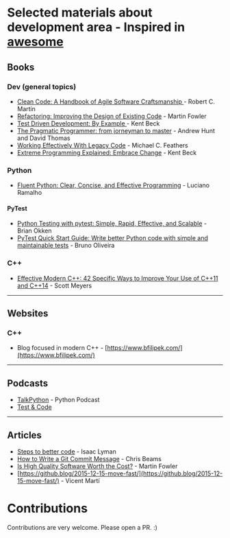 # Selected materials about development area - Inspired in [awesome](https://github.com/sindresorhus/awesome)

## Books

### Dev (general topics)

* [Clean Code: A Handbook of Agile Software Craftsmanship ](https://www.goodreads.com/book/show/3735293-clean-code) - Robert C. Martin
* [Refactoring: Improving the Design of Existing Code](https://www.goodreads.com/book/show/44936.Refactoring) - Martin Fowler
* [Test Driven Development: By Example ](https://www.goodreads.com/book/show/387190.Test_Driven_Development) - Kent Beck
* [The Pragmatic Programmer: from jorneyman to master](https://www.goodreads.com/book/show/4099.The_Pragmatic_Programmer) - Andrew Hunt and David Thomas
* [Working Effectively With Legacy Code](https://www.goodreads.com/book/show/44919.Working_Effectively_with_Legacy_Code) - Michael C. Feathers
* [Extreme Programming Explained: Embrace Change](https://www.goodreads.com/book/show/67833.Extreme_Programming_Explained?from_search=true) - Kent Beck

### Python

* [Fluent Python: Clear, Concise, and Effective Programming](https://www.goodreads.com/book/show/22800567-fluent-python) - Luciano Ramalho

#### PyTest
 * [Python Testing with pytest: Simple, Rapid, Effective, and Scalable](https://www.amazon.co.uk/Python-Testing-pytest-Brian-Okken/dp/1680502409/) - Brian Okken
 * [PyTest Quick Start Guide: Write better Python code with simple and maintainable tests](https://www.amazon.co.uk/pytest-Quick-Start-Guide-maintainable/dp/1789347564) - Bruno Oliveira

### C++

 * [Effective Modern C++: 42 Specific Ways to Improve Your Use of C++11 and C++14](https://www.goodreads.com/book/show/22800553-effective-modern-c?from_search=true) - Scott Meyers

--------------------------------------------------------------------------


## Websites

### C++
 * Blog focused in modern C++ - [https://www.bfilipek.com/](https://www.bfilipek.com/)
 
 
 --------------------------------------------------------------------------
 
 ## Podcasts
 
  * [TalkPython](https://talkpython.fm) - Python Podcast
  * [Test & Code](https://testandcode.com/)
  
 
 --------------------------------------------------------------------------
 
 ## Articles
 
  * [Steps to better code](https://medium.com/@isaaclyman/steps-to-better-code-e6c3cce0c7f9) - Isaac Lyman
  * [How to Write a Git Commit Message](https://chris.beams.io/posts/git-commit/) - Chris Beams
  * [Is High Quality Software Worth the Cost?](https://martinfowler.com/articles/is-quality-worth-cost.html) - Martin Fowler
  * [https://github.blog/2015-12-15-move-fast/](https://github.blog/2015-12-15-move-fast/) - Vicent Martí 
 
 # Contributions
 
 Contributions are very welcome. Please open a PR. :)
 
